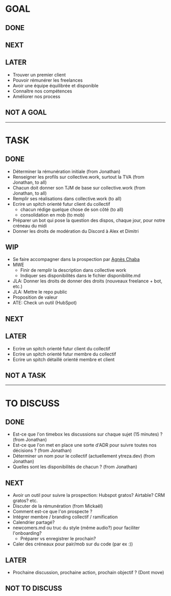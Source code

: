# GOAL

## DONE

## NEXT

## LATER
- Trouver un premier client
- Pouvoir rémunérer les freelances
- Avoir une équipe équilibrée et disponible
- Connaître nos compétences
- Améliorer nos process

## NOT A GOAL


----------------------------

# TASK

## DONE
- Déterminer la rémunération initiale (from Jonathan)
- Renseigner les profils sur collective.work, surtout la TVA (from Jonathan, to all)
- Chacun doit donner son TJM de base sur collective.work (from Jonathan, to all)
- Remplir ses réalisations dans collective.work (to all)
- Ecrire un spitch orienté futur client du collectif
  - chacun rédige quelque chose de son côté (to all)
  - consolidation en mob (to mob)
- Préparer un bot qui pose la question des dispos, chaque jour, pour notre créneau du midi
- Donner les droits de modération du Discord à Alex et Dimitri

## WIP
- Se faire accompagner dans la prospection par [Agnès Chaba](https://www.linkedin.com/in/agn%C3%A8s-chaba/)
- MWE
  - Finir de remplir la description dans collective work
  - Indiquer ses disponibilités dans le fichier disponibilite.md
- JLA: Donner les droits de donner des droits (nouveaux freelance + bot, etc.)
- JLA: Mettre le repo public
- Proposition de valeur
- ATE: Check un outil (HubSpot)

## NEXT

## LATER
- Ecrire un spitch orienté futur client du collectif
- Ecrire un spitch orienté futur membre du collectif
- Ecrire un spitch détaillé orienté membre et client 

## NOT A TASK


----------------------------



# TO DISCUSS

## DONE
- Est-ce que l'on timebox les discussions sur chaque sujet (15 minutes) ? (from Jonathan)
- Est-ce que l'on met en place une sorte d'ADR pour suivre toutes nos décisions ? (from Jonathan)
- Déterminer un nom pour le collectif (actuellement ytreza.dev) (from Jonathan)
- Quelles sont les disponibilités de chacun ? (from Jonathan)

## NEXT
- Avoir un outil pour suivre la prospection: Hubspot gratos? Airtable? CRM gratos? etc.
- Discuter de la rémunération (from Mickaël)
- Comment est-ce que l'on prospecte ?
- Intégrer membre / branding collectif / ramification
- Calendrier partagé?
- newcomers.md ou truc du style (même audio?) pour faciliter l'onboarding?
  - Préparer vs enregistrer le prochain?
- Caler des créneaux pour pair/mob sur du code (par ex :))

  
## LATER
- Prochaine discussion, prochaine action, prochain objectif ? (Dont move)

## NOT TO DISCUSS


